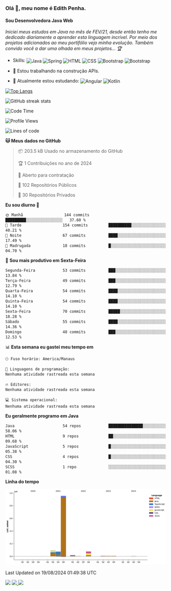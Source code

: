 ### Olá 👋, meu nome é Edith Penha.
#### Sou Desenvolvedora Java Web

*Iniciei meus estudos em Java no mês de FEV/21, desde então tenho me dedicado diariamente a aprender esta linguagem incrível. Por meio dos projetos adicionados ao meu portifólio vejo minha evolução.
Também convido você a dar uma olhada em meus projetos... :trophy:*

- Skills:
  <img align="center" alt="Java" height="40" width="40" src="https://cdn.jsdelivr.net/gh/devicons/devicon/icons/java/java-original.svg">
  <img align="center" alt="Spring" height="40" width="40" src="https://cdn.jsdelivr.net/gh/devicons/devicon/icons/spring/spring-original-wordmark.svg">
  <img align="center" alt="HTML" height="40" width="40" src="https://cdn.jsdelivr.net/gh/devicons/devicon/icons/html5/html5-original.svg">
  <img align="center" alt="CSS" height="40" width="40" src="https://cdn.jsdelivr.net/gh/devicons/devicon/icons/css3/css3-original.svg">
  <img align="center" alt="Bootstrap" height="40" width="40" src="https://cdn.jsdelivr.net/gh/devicons/devicon/icons/bootstrap/bootstrap-plain.svg">
  <img align="center" alt="Bootstrap" height="40" width="40" src="https://cdn.jsdelivr.net/gh/devicons/devicon/icons/figma/figma-original.svg">


- 🔭 Estou trabalhando na construção APIs. 
- 🌱 Atualmente estou estudando:
  <img align="center" alt="Angular" height="40" width="40" src="https://cdn.jsdelivr.net/gh/devicons/devicon/icons/angularjs/angularjs-original.svg">
  <img align="center" alt="Kotlin" height="80" width="80" src="https://cdn.jsdelivr.net/gh/devicons/devicon/icons/kotlin/kotlin-original-wordmark.svg">


[![Top Langs](https://github-readme-stats.vercel.app/api/top-langs/?username=edithpenha20&layout=compact&langs_count=7&theme=dracula)](https://github.com/anuraghazra/github-readme-stats)


![GitHub streak stats](https://github-readme-streak-stats.herokuapp.com/?user=edithpenha20&layout=compact&langs_count=7&theme=dracula)

<!--START_SECTION:waka-->
![Code Time](http://img.shields.io/badge/Code%20Time-268%20hrs%2012%20mins-blue)

![Profile Views](http://img.shields.io/badge/Visualizac%C3%B5es%20do%20perfil-4-blue)

![Lines of code](https://img.shields.io/badge/Desde%20o%20Hello%20World%20eu%20escrevi-1.2%20million%20linhas%20de%20c%C3%B3digo-blue)

**🐱 Meus dados no GitHub** 

> 📦 203.5 kB Usado no armazenamento do GitHub 
 > 
> 🏆 1 Contribuições no ano de 2024
 > 
> 💼 Aberto para contratação
 > 
> 📜 102 Repositórios Públicos 
 > 
> 🔑 30 Repositórios Privados 
 > 
**Eu sou diurno 🐤** 

```text
🌞 Manhã                  144 commits         █████████░░░░░░░░░░░░░░░░   37.60 % 
🌆 Tarde                  154 commits         ██████████░░░░░░░░░░░░░░░   40.21 % 
🌃 Noite                  67 commits          ████░░░░░░░░░░░░░░░░░░░░░   17.49 % 
🌙 Madrugada              18 commits          █░░░░░░░░░░░░░░░░░░░░░░░░   04.70 % 
```
📅 **Sou mais produtivo em Sexta-Feira** 

```text
Segunda-Feira            53 commits          ███░░░░░░░░░░░░░░░░░░░░░░   13.84 % 
Terça-Feira              49 commits          ███░░░░░░░░░░░░░░░░░░░░░░   12.79 % 
Quarta-Feira             54 commits          ████░░░░░░░░░░░░░░░░░░░░░   14.10 % 
Quinta-Feira             54 commits          ████░░░░░░░░░░░░░░░░░░░░░   14.10 % 
Sexta-Feira              70 commits          █████░░░░░░░░░░░░░░░░░░░░   18.28 % 
Sábado                   55 commits          ████░░░░░░░░░░░░░░░░░░░░░   14.36 % 
Domingo                  48 commits          ███░░░░░░░░░░░░░░░░░░░░░░   12.53 % 
```


📊 **Esta semana eu gastei meu tempo em** 

```text
🕑︎ Fuso horário: America/Manaus

💬 Linguagens de programação: 
Nenhuma atividade rastreada esta semana

🔥 Editores: 
Nenhuma atividade rastreada esta semana

💻 Sistema operacional: 
Nenhuma atividade rastreada esta semana
```

**Eu geralmente programo em Java** 

```text
Java                     54 repos            ███████████████░░░░░░░░░░   58.06 % 
HTML                     9 repos             ██░░░░░░░░░░░░░░░░░░░░░░░   09.68 % 
JavaScript               5 repos             █░░░░░░░░░░░░░░░░░░░░░░░░   05.38 % 
CSS                      4 repos             █░░░░░░░░░░░░░░░░░░░░░░░░   04.30 % 
SCSS                     1 repo              ░░░░░░░░░░░░░░░░░░░░░░░░░   01.08 % 
```



**Linha do tempo**

![Lines of Code chart](https://raw.githubusercontent.com/edithpenha20/edithpenha20/master/assets/bar_graph.png)


 Last Updated on 19/08/2024 01:49:38 UTC
<!--END_SECTION:waka-->

<a href="https://www.linkedin.com/in/edith-penha" target="_blank"><img src="https://img.shields.io/badge/-LinkedIn-%230077B5?style=for-the-badge&logo=linkedin&logoColor=white" target="_blank"></a>
<a href = "mailto:edithpenha@gmail.com"><img src="https://img.shields.io/badge/-Gmail-%23333?style=for-the-badge&logo=gmail&logoColor=white" target="_blank">
<a href="https://instagram.com/edith.tech/" target="_blank"><img src="https://img.shields.io/badge/-Instagram-%23E4405F?style=for-the-badge&logo=instagram&logoColor=white" target="_blank"></a>

